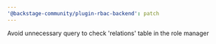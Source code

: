 ```yaml
---
'@backstage-community/plugin-rbac-backend': patch
---
```


Avoid unnecessary query to check 'relations' table in the role manager
